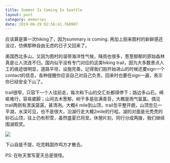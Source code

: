 ```yaml
---
title: Summer Is Coming In Seattle
layout: post
category: memories
date: 2019-06-29 02:56:41.760907
---
```


应该算是第一次hiking了，因为summary is coming. 再加上刚来图村的新鲜感还没过，仿佛那种自由无虑的日子又回来了。

美国西北多山，又因为图村的温带海洋性气候，降雨也很多，葱葱郁郁的原始森林真是让人流连不归。国内似乎没有专门对应的这类hiking trail，因为大多数景点人工的痕迹很明显，道路平坦，设施完善。记得我们刚开始进山的时候还要sign一个contact的信息，各种提醒你应该自己对自己负责，回来时也要在sign一遍，表示你已经安全下山了。

trail很窄，只容下一个人往前走，每次和下山的交汇处都得停下；路边多山石，崎岖难行，容易崴脚；山间古木葱郁，树干多是驻满青苔，大概是雨气氤氲。偶见trail两侧有清溪潺潺，甚清冽。大概4 mile到山顶，trail忽平整开朗，山顶忽见一平湖，水深可见，也不是很大，沿湖行走大概2mile的行程。湖的对面是光秃秃的砂石山顶，往上仍有积雪，虽然盛夏已将至。休憩片刻，同行分成两拨，我们继续围湖观赏。

![]({{site.cdnurl}}/assets/yinshui/images/posts/summer-is-coming-in-seattle.JPG)  

下山自是不提，吃完韩国炸鸡方才散去。

PS: 在秋天里写夏天总是很怪。

